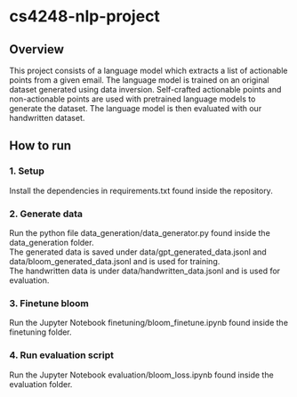 # cs4248-nlp-project

## Overview

This project consists of a language model which extracts a list of actionable points from a given email. 
The language model is trained on an original dataset generated using data inversion.
Self-crafted actionable points and non-actionable points are used with pretrained language models to generate the dataset.
The language model is then evaluated with our handwritten dataset.

## How to run

### 1. Setup

Install the dependencies in requirements.txt found inside the repository.

### 2. Generate data

Run the python file data_generation/data_generator.py found inside the data_generation folder. <br/>
The generated data is saved under data/gpt_generated_data.jsonl and data/bloom_generated_data.jsonl and is used for training. <br/>
The handwritten data is under data/handwritten_data.jsonl and is used for evaluation.

### 3. Finetune bloom

Run the Jupyter Notebook finetuning/bloom_finetune.ipynb found inside the finetuning folder.

### 4. Run evaluation script

Run the Jupyter Notebook evaluation/bloom_loss.ipynb found inside the evaluation folder.